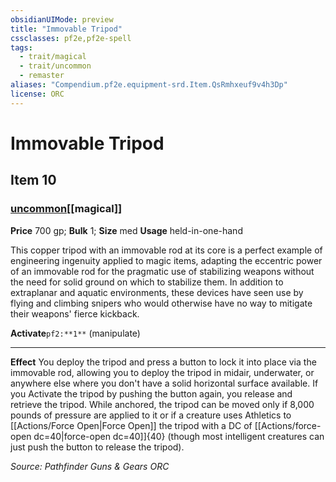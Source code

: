 ```yaml
---
obsidianUIMode: preview
title: "Immovable Tripod"
cssclasses: pf2e,pf2e-spell
tags:
  - trait/magical
  - trait/uncommon
  - remaster
aliases: "Compendium.pf2e.equipment-srd.Item.QsRmhxeuf9v4h3Dp"
license: ORC
---
```

# Immovable Tripod
## Item 10
### [uncommon](uncommon "Uncommon Rarity Trait")[[magical]]


**Price** 700 gp; 
**Bulk** 1; **Size** med
**Usage** held-in-one-hand

This copper tripod with an immovable rod at its core is a perfect example of engineering ingenuity applied to magic items, adapting the eccentric power of an immovable rod for the pragmatic use of stabilizing weapons without the need for solid ground on which to stabilize them. In addition to extraplanar and aquatic environments, these devices have seen use by flying and climbing snipers who would otherwise have no way to mitigate their weapons' fierce kickback.

**Activate**`pf2:**1**` (manipulate)

* * *

**Effect** You deploy the tripod and press a button to lock it into place via the immovable rod, allowing you to deploy the tripod in midair, underwater, or anywhere else where you don't have a solid horizontal surface available. If you Activate the tripod by pushing the button again, you release and retrieve the tripod. While anchored, the tripod can be moved only if 8,000 pounds of pressure are applied to it or if a creature uses Athletics to [[Actions/Force Open|Force Open]] the tripod with a DC of [[Actions/force-open dc=40|force-open dc=40]]{40} (though most intelligent creatures can just push the button to release the tripod).

*Source: Pathfinder Guns & Gears*
*ORC*